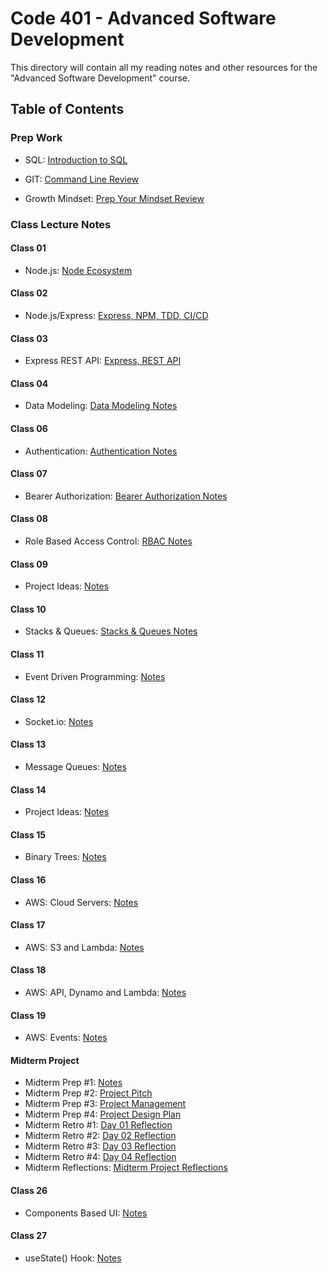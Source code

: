 # Code 401 - Advanced Software Development

This directory will contain all my reading notes and other resources for the "Advanced Software Development" course.

## Table of Contents
### Prep Work

- SQL: [Introduction to SQL](prep-work/sql/intro-to-sql.md)
- GIT: [Command Line Review](prep-work/git/command-line-review.md)

- Growth Mindset: [Prep Your Mindset Review](prep-work/growth-mindset.md)

### Class Lecture Notes

#### Class 01
- Node.js: [Node Ecosystem](class-01/node-ecosystem.md)

#### Class 02
- Node.js/Express: [Express, NPM, TDD, CI/CD](class-02/express-npm-tdd-cicd.md)

#### Class 03
- Express REST API: [Express, REST API](class-03/express-rest-api.md)

#### Class 04
- Data Modeling: [Data Modeling Notes](class-04/dataModeling.md)

#### Class 06
- Authentication: [Authentication Notes](class-06/authentication.md)

#### Class 07
- Bearer Authorization: [Bearer Authorization Notes](class-07/bearerAuth.md)

#### Class 08
- Role Based Access Control: [RBAC Notes](class-08/accessControl.md)

#### Class 09
- Project Ideas: [Notes](class-09/projectIdeas.md)

#### Class 10
- Stacks & Queues: [Stacks & Queues Notes](class-10/stacksAndQueues.md)

#### Class 11
- Event Driven Programming: [Notes](class-11/eventDrivenProgramming.md)

#### Class 12
- Socket.io: [Notes](class-12/webSockets.md)

#### Class 13
- Message Queues: [Notes](class-13/messageQueues.md)

#### Class 14
- Project Ideas: [Notes](class-14/projectIdeas.md)

#### Class 15
- Binary Trees: [Notes](class-15/trees.md)

#### Class 16
- AWS: Cloud Servers: [Notes](class-16/awsCloudServers.md)

#### Class 17
- AWS: S3 and Lambda: [Notes](class-17/s3andLambda.md)

#### Class 18
- AWS: API, Dynamo and Lambda: [Notes](class-18/awsAPIDynamoLambda.md)

#### Class 19
- AWS: Events: [Notes](class-19/awsEvents.md)

#### Midterm Project
- Midterm Prep #1: [Notes](midterm/prep01.md)
- Midterm Prep #2: [Project Pitch](midterm/ideasPitch.md)
- Midterm Prep #3: [Project Management](https://github.com/orgs/Spots-LLC/projects/1)
- Midterm Prep #4: [Project Design Plan](midterm/planning.md)
- Midterm Retro #1: [Day 01 Reflection](midterm/retroDayOne.md)
- Midterm Retro #2: [Day 02 Reflection](midterm/retroDayTwo.md)
- Midterm Retro #3: [Day 03 Reflection](midterm/retroDayThree.md)
- Midterm Retro #4: [Day 04 Reflection](midterm/retroDayFour.md)
- Midterm Reflections: [Midterm Project Reflections](midterm/reflections.md)

#### Class 26
- Components Based UI: [Notes](class-26/reactCompoments.md)

#### Class 27
- useState() Hook: [Notes](class-27/useStateHook.md)